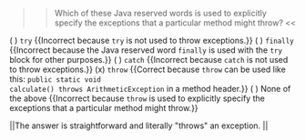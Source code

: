 >>Which of these Java reserved words is used to explicitly specify the exceptions that a particular method might throw? <<

( ) <code>try</code> {{Incorrect because <code>try</code> is not used to throw exceptions.}}
( ) <code>finally</code> {{Incorrect because the Java reserved word <code>finally</code> is used with the <code>try</code> block for other purposes.}}
( ) <code>catch</code> {{Incorrect because <code>catch</code> is not used to throw exceptions.}}
(x) <code>throw</code> {{Correct because <code>throw</code> can be used like this: <code>public static void calculate() throws ArithmeticException</code> in a method header.}}
( ) None of the above {{Incorrect because <code>throw</code> is used to explicitly specify the exceptions that a particular method might throw.}}

||The answer is straightforward and literally "throws" an exception. ||
